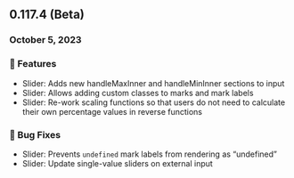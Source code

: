 ## 0.117.4 (Beta)

### October 5, 2023

### 🚀 Features
- Slider: Adds new handleMaxInner and handleMinInner sections to input
- Slider: Allows adding custom classes to marks and mark labels
- Slider: Re-work scaling functions so that users do not need to calculate their own percentage values in reverse functions
   
### 🐞 Bug Fixes
- Slider: Prevents `undefined` mark labels from rendering as “undefined”
- Slider: Update single-value sliders on external input